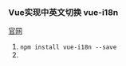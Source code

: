 ### Vue实现中英文切换 vue-i18n

[官网](http://kazupon.github.io/vue-i18n/en/interpolation.html#advanced-usage) 

1. `npm install vue-i18n --save`   
2. ​
